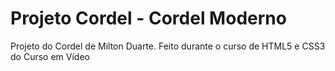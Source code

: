 # Projeto Cordel - Cordel Moderno
 Projeto do Cordel de Milton Duarte.
 Feito durante o curso de HTML5 e CSS3 do Curso em Vídeo
